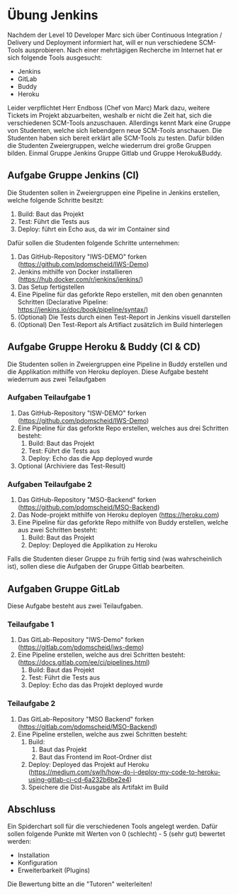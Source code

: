 # Übung Jenkins 
Nachdem der Level 10 Developer Marc sich über Continuous Integration / Delivery und Deployment informiert hat, will er nun verschiedene SCM-Tools ausprobieren. Nach einer mehrtägigen Recherche im Internet hat er sich folgende Tools ausgesucht:

- Jenkins
- GitLab
- Buddy
- Heroku

Leider verpflichtet Herr Endboss (Chef von Marc) Mark dazu, weitere Tickets im Projekt abzuarbeiten, weshalb er nicht die Zeit hat, sich die verschiedenen SCM-Tools anzuschauen. Allerdings kennt Mark eine Gruppe von Studenten, welche sich liebendgern neue SCM-Tools anschauen. 
Die Studenten haben sich bereit erklärt alle SCM-Tools zu testen. Dafür bilden die Studenten Zweiergruppen, welche wiederrum drei große Gruppen bilden. Einmal Gruppe Jenkins Gruppe Gitlab und Gruppe Heroku&Buddy.

## Aufgabe Gruppe Jenkins (CI)
Die Studenten sollen in Zweiergruppen eine Pipeline in Jenkins erstellen, welche folgende Schritte besitzt:
1. Build: Baut das Projekt 
2. Test: Führt die Tests aus
3. Deploy: führt ein Echo aus, da wir im Container sind 

Dafür sollen die Studenten folgende Schritte unternehmen:
1. Das GitHub-Repository "IWS-DEMO" forken (https://github.com/pdomscheid/IWS-Demo)
2. Jenkins mithilfe von Docker installieren (https://hub.docker.com/r/jenkins/jenkins/)
3. Das Setup fertigstellen
4. Eine Pipeline für das geforkte Repo erstellen, mit den oben genannten Schritten (Declarative Pipeline: https://jenkins.io/doc/book/pipeline/syntax/)
5. (Optional) Die Tests durch einen Test-Report in Jenkins visuell darstellen 
6. (Optional) Den Test-Report als Artifiact zusätzlich im Build hinterlegen


## Aufgabe Gruppe Heroku & Buddy (CI & CD)
Die Studenten sollen in Zweiergruppen eine Pipeline in Buddy erstellen und die Applikation mithilfe von Heroku deployen. Diese Aufgabe besteht wiederrum aus zwei Teilaufgaben

### Aufgaben Teilaufgabe 1
1. Das GitHub-Repository "ISW-DEMO" forken (https://github.com/pdomscheid/IWS-Demo)
2. Eine Pipeline für das geforkte Repo erstellen, welches aus drei Schritten besteht:
   1. Build: Baut das Projekt
   2. Test: Führt die Tests aus
   3. Deploy: Echo das die App deployed wurde
3. Optional (Archiviere das Test-Result)

### Aufgaben Teilaufgabe 2
1. Das GitHub-Repository "MSO-Backend" forken (https://github.com/pdomscheid/MSO-Backend)
2. Das Node-projekt mithilfe von Heroku deployen (https://heroku.com)
3. Eine Pipeline für das geforkte Repo mithilfe von Buddy erstellen, welche aus zwei Schritten besteht:
   1. Build: Baut das Projekt
   2. Deploy: Deployed die Applikation zu Heroku

Falls die Studenten dieser Gruppe zu früh fertig sind (was wahrscheinlich ist), sollen diese die Aufgaben der Gruppe Gitlab bearbeiten.

## Aufgaben Gruppe GitLab
Diese Aufgabe besteht aus zwei Teilaufgaben.

### Teilaufgabe 1
1. Das GitLab-Repository "IWS-Demo" forken (https://gitlab.com/pdomscheid/iws-demo)
2. Eine Pipeline erstellen, welche aus drei Schritten besteht: (https://docs.gitlab.com/ee/ci/pipelines.html)
   1. Build: Baut das Projekt
   2. Test: Führt die Tests aus
   3. Deploy: Echo das das Projekt deployed wurde

### Teilaufgabe 2
1. Das GitLab-Repository "MSO Backend" forken (https://gitlab.com/pdomscheid/MSO-Backend)
2. Eine Pipeline erstellen, welche aus zwei Schritten besteht: 
   1. Build: 
      1. Baut das Projekt
      2. Baut das Frontend im Root-Ordner dist
   2. Deploy: Deployed das Projekt auf Heroku (https://medium.com/swlh/how-do-i-deploy-my-code-to-heroku-using-gitlab-ci-cd-6a232b6be2e4)
   3. Speichere die Dist-Ausgabe als Artifakt im Build 

## Abschluss
Ein Spiderchart soll für die verschiedenen Tools angelegt werden. Dafür sollen folgende Punkte mit Werten von 0 (schlecht) - 5 (sehr gut) bewertet werden:
- Installation
- Konfiguration
- Erweiterbarkeit (Plugins)

Die Bewertung bitte an die "Tutoren" weiterleiten!


